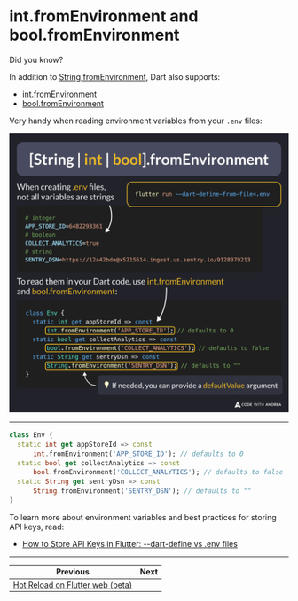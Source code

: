 # int.fromEnvironment and bool.fromEnvironment

Did you know?

In addition to [String.fromEnvironment](https://api.dart.dev/dart-core/String/String.fromEnvironment.html), Dart also supports:

- [int.fromEnvironment](https://api.dart.dev/dart-core/int/int.fromEnvironment.html)
- [bool.fromEnvironment](https://api.dart.dev/dart-core/bool/bool.fromEnvironment.html)

Very handy when reading environment variables from your `.env` files:

![](240.png)

<!--

When creating .env files, not all variables are strings. Example:

# integer
APP_STORE_ID=6482293361
# boolean
COLLECT_ANALYTICS=true
# string
SENTRY_DSN=https://12a42bde@x5215614.ingest.us.sentry.io/9128379213

To read them in your Dart code, use int.fromEnvironment and bool.fromEnvironment:

class Env {
  static int get appStoreId =>
      int.fromEnvironment('APP_STORE_ID'); // defaults to 0
  static bool get collectAnalytics =>
      bool.fromEnvironment('COLLECT_ANALYTICS'); // defaults to false
  static String get sentryDsn =>
      String.fromEnvironment('SENTRY_DSN'); // defaults to empty string
}

💡 If needed, you can provide a defaultValue argument

-->

---

```dart
class Env {
  static int get appStoreId => const
      int.fromEnvironment('APP_STORE_ID'); // defaults to 0
  static bool get collectAnalytics => const
      bool.fromEnvironment('COLLECT_ANALYTICS'); // defaults to false
  static String get sentryDsn => const
      String.fromEnvironment('SENTRY_DSN'); // defaults to ""
}
```

To learn more about environment variables and best practices for storing API keys, read:

- [How to Store API Keys in Flutter: --dart-define vs .env files](https://codewithandrea.com/articles/flutter-api-keys-dart-define-env-files/)

---

| Previous | Next |
| -------- | ---- |
| [Hot Reload on Flutter web (beta)](../0239-hot-reload-flutter-web/index.md) | |

<!-- TWITTER|https://x.com/biz84/status/1905572370871390585 -->
<!-- LINKEDIN|https://www.linkedin.com/posts/andreabizzotto_did-you-know-in-addition-to-stringfromenvironment-activity-7311338221068509184-bu3J -->
<!-- BLUESKY|https://bsky.app/profile/codewithandrea.com/post/3llgnbomicc2m -->




